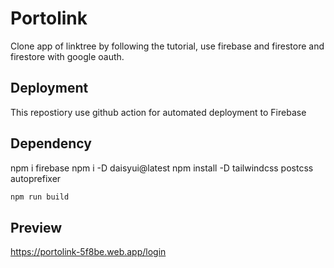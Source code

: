 # Portolink

Clone app of linktree by following the tutorial, use firebase and firestore and firestore with google oauth.




## Deployment

This repostiory use github action for automated deployment to Firebase


## Dependency 
npm i firebase
npm i -D daisyui@latest
npm install -D tailwindcss postcss autoprefixer

```bash
npm run build
```

## Preview
https://portolink-5f8be.web.app/login

